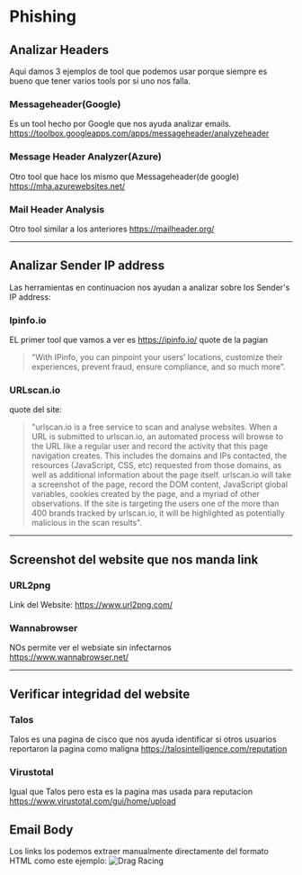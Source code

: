 # Phishing

## Analizar Headers
Aqui damos 3 ejemplos de tool que podemos usar porque siempre es bueno que tener varios tools por si uno nos falla.

### Messageheader(Google)

Es un tool hecho por Google que nos ayuda analizar emails.
https://toolbox.googleapps.com/apps/messageheader/analyzeheader


### Message Header Analyzer(Azure)

Otro tool que hace los mismo que Messageheader(de google)
https://mha.azurewebsites.net/

### Mail Header Analysis
Otro tool similar a los anteriores
https://mailheader.org/

---
## Analizar Sender IP address

Las herramientas en continuacion nos ayudan a analizar sobre los Sender's IP address:

### Ipinfo.io

EL primer tool que vamos a ver es https://ipinfo.io/
quote de la pagian
> "With IPinfo, you can pinpoint your users’ locations, customize their experiences, prevent fraud, ensure compliance, and so much more".

### URLscan.io
quote del site:
>  "urlscan.io is a free service to scan and analyse websites. When a URL is submitted to urlscan.io, an automated process will browse to the URL like a regular user and record the activity that this page navigation creates. This includes the domains and IPs contacted, the resources (JavaScript, CSS, etc) requested from those domains, as well as additional information about the page itself. urlscan.io will take a screenshot of the page, record the DOM content, JavaScript global variables, cookies created by the page, and a myriad of other observations. If the site is targeting the users one of the more than 400 brands tracked by urlscan.io, it will be highlighted as potentially malicious in the scan results".

---
## Screenshot del website que nos manda link

### URL2png
Link del Website: https://www.url2png.com/

### Wannabrowser
NOs permite ver el websiate sin infectarnos
https://www.wannabrowser.net/

---
## Verificar integridad del website

### Talos
Talos es una pagina de cisco que nos ayuda identificar si otros usuarios reportaron la pagina como maligna
https://talosintelligence.com/reputation

### Virustotal

Igual que Talos pero esta es la pagina mas usada para reputacion
https://www.virustotal.com/gui/home/upload

## Email Body

Los links los podemos extraer manualmente directamente del formato HTML
como este ejemplo:
![Drag Racing](https://assets.tryhackme.com/additional/phishing2/copy-link.png)
